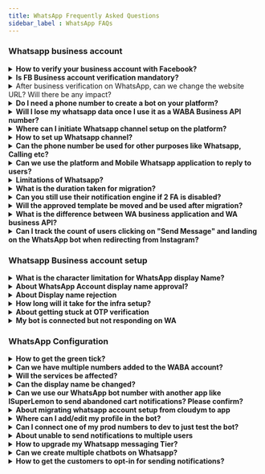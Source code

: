 ```yaml
---
title: WhatsApp Frequently Asked Questions
sidebar_label : WhatsApp FAQs
---
```


### Whatsapp business account 

<details><summary><b> How to verify your business account with Facebook? </b></summary>
<p>

- Document verification:

1. Go to https://business.facebook.com/overview
2. Click on More Tools > Business Settings > Select your Business.
3. Select Security Centre.

You will be able to initiate verification here.
Click [here](https://docs.yellow.ai/docs/platform_concepts/channelConfiguration/whatsapp-configuration#13-verfiy-business-account-with-facebook) for more details.

</p>
</details>


<details><summary><b> Is FB Business account verification mandatory? </b></summary>
<p>

Account verification is no more mandate for creating your WA business API account and the Whatsapp bot. 
Though there are some limitations of the same as mentioned, after completing embedded sign up or the “on behalf of”(OBO) onboarding processes, businesses will be able to:

1. Respond to unlimited customer-initiated conversations(24-hour messaging windows.)
2. Send business-initiated conversations to 50 unique customers in a rolling 24-hour period.
3. Register up to two(2) phone numbers.<br/> **Note:** It is suggested to complete the business verification before making your bot live on WhatsApp to ensure unlimited business-initiated conversations after the increase in the daily limit tier.

</p>
</details>

<details>
<summary>After business verification on WhatsApp, can we change the website URL? Will there be any impact?</summary>

Yes, it is possible to change the website URL after business verification on WhatsApp. However, there may be some potential impacts on the business account that need to be considered.<br/>

Changing the website URL may require re-verification or re-approval from WhatsApp. The new URL will need to meet WhatsApp's guidelines and requirements for business verification.
</details>

<details><summary> <b> Do I need a phone number to create a bot on your platform? </b> </summary>
<p>

Yes, you can create a bot on the platform without adding a number and can even test your Whatsapp bot on our test number.

Go to the Whatsapp channel page to find the option to test your bot with the test number. 

</p>
</details>


<details><summary> <b> Will I lose my whatsapp data once I use it as a WABA Business API number?  </b> </summary>
<p>

Yes. Before initiating a WA business API setup on any number, you will have to delete your existing WA account during which you will lose all existing contacts and conversations. 

</p>
</details>

<details><summary> <b> Where can I initiate Whatsapp channel setup on the platform? </b> </summary>
<p>

You can initiate WA channel setup on the Channels page under WA logo. 

- Visit this URL after logging in on the platform - https://cloud.yellow.ai/bot/yourbotID/channels/whatsapp

- Here is the [link to the doc](https://docs.yellow.ai/docs/platform_concepts/channelConfiguration/whatsapp-configuration).

</p>
</details>

<details><summary> <b> How to set up Whatsapp channel?</b> </summary>
<p>

- Requirements & Steps

You will just need a phone number and admin access to the FB business manager account to initiate the Whatsapp channel integration. 

Here is the [URL to the doc](https://docs.yellow.ai/docs/platform_concepts/channelConfiguration/whatsapp-configuration

</p>
</details>

<details><summary> <b> Can the phone number be used for other purposes like Whatsapp, Calling etc? </b></summary>
<p>

Yes. The same number can be used for calling but can't be used for personal WA usage as the number would be connected to the platform. 

</p>
</details>

<details><summary><b> Can we use the platform and Mobile Whatsapp application to reply to users? </b></summary>
<p>

No. We cannot use the WA application or the phone number once the Whatsapp Business API integration is completed.

</p>
</details>


<details><summary><b> Limitations of Whatsapp? </b></summary>
<p>

Pre-Onboarding:

If onboarded with WhatsApp Business API solution provider(like WATI):
- The previous chats cannot be seen.
- The number cannot be used on any other WhatsApp apps - including the WhatsApp & WhatsApp Business mobile app.

Post Onboarding:

Businesses can send messages to customers only after a customer initiates a message. These messages are called session messages and can be sent by businesses to customers until 24 hours of the customer sending a message. After 24 hours, the session expires and businesses can only send 'template messages' to their users.
Template messages must be pre-approved by WhatsApp and can be done from the WATI dashboard. All template messages must adhere to WhatsApp Commerce Policies.
- WhatsApp Group Feature is not supported.
- WhatsApp Voice or Video Calls are not supported. Voice notes are supported.
- WhatsApp Message Forwarding Feature is not supported.
- WhatsApp apps cannot be used with the same number if using WhatsApp Business APIs.
- WhatsApp Messages cannot be replied to in a thread.

</p>
</details>

<details><summary><b> What is the duration taken for migration? </b></summary>
<p>

It generally takes 24hrs to migrate a number as infra setup has to be done at our end.

</p>
</details>

<details><summary><b> Can you still use their notification engine if 2 FA is disabled? </b></summary>
<p>

Yes.

</p>
</details>

<details><summary><b> Will the approved template be moved and be used after migration? </b></summary>
<p>

Yes. Once migrated, templates will be moved and used from the same day.

</p>
</details>

<details><summary><b> What is the difference between WA business application and WA business API? </b></summary>
<p>

WA business application is an Android app that businesses can download but has limited functionality. WA business API is the service provided by the Yellow.

</p>
</details>

<details><summary><b> Can I track the count of users clicking on "Send Message" and landing on the WhatsApp bot when redirecting from Instagram?</b></summary>
<p>

Yes, you can track the count of users clicking on "Send Message" and landing on the WhatsApp bot from Instagram. Follow these steps:<br/>1. Include UTM parameters in the URL that redirects users from Instagram to the WhatsApp bot. For example `http://sample.com?utm_campaign=testcamp&utm_medium=social&utm_source=instagram`.<br/> 2. After users have landed on the WhatsApp bot, navigate to the Insights section of your platform.<br/> 3. Access the Data Explorer or a similar feature that provides analytics and tracking capabilities.<br/> 4. Look for the <b>Message Events</b> section within the Insights or <b>Data Explorer</b>. Here, you will find relevant metrics and data related to user interactions and events within the WhatsApp bot.<br/><img src="https://i.imgur.com/UC4de37.png"/><br/>Make sure to set up the appropriate UTM parameters and utilize the Insights or Data Explorer tool to track user engagement and measure the success of your Instagram to WhatsApp bot redirection.<br/> If you have any further questions or need assistance, reach out to our <a href="mailto:support@yellow.ai">support team</a>.

</p>
</details>



### Whatsapp Business account setup 


<details><summary><b> What is the character limitation for WhatsApp display Name? </b></summary>
<p>

The display name must contain a minimum of 3 characters. There is no such upper cap at this moment 

</p>
</details>


<details><summary><b> About WhatsApp Account display name approval? </b></summary>
<p>

WhatsApp has some guidelines to be followed for display name.
The guideline is once display name is changed, it cannot be changed for 30 days.

</p>
</details>

<details><summary><b> About Display name rejection </b></summary>
<p>

Facebook has some guidelines to be followed for display name to be approved. A display name must have consistent branding with external sources(e.g., a company's website or marketing).
If they don't feel the display name is abiding all these rules, then they will approve the display name.

- For instance: Facebook account of the client is in the name of Tolaram Grp and display name "Colgate" is rejected by Facebook saying there is no link between the two names. So client has to apply for new account under the name of "Colgate Nigeria."

</p>
</details>

<details><summary><b> How long will it take for the infra setup? </b></summary>
<p>

After you have completed three steps, Whatsapp has to approve your display name which takes 24hrs to be approved. Post that infra setup process begins at our end which takes a maximum 24hrs to complete.

</p>
</details>

<details><summary><b> About getting stuck at OTP verification </b></summary>
<p>

User is getting stuck at OTP verification probably for two reasons:
1. You already have a Whatsapp business API account with another BSP.
2. If the Whatsapp business account is active, please delete the same and retry OTP verification after 5 minutes.

</p>
</details>

<details><summary><b> My bot is connected but not responding on WA </b></summary>
<p>

Answer yet to be drafted.

</p>
</details>


### WhatsApp Configuration


<details><summary><b> How to get the green tick? </b></summary>
<p>

For getting green tick, we have to raise a support ticket to Whatsapp. In this case, please reach out to your POC and share your website and facebook link with them.

</p>
</details>

<details><summary><b> Can we have multiple numbers added to the WABA account? </b></summary>
<p>

Yes. Multiple numbers can be added to the same WABA account.

</p>
</details>


<details><summary><b> Will the services be affected?</b></summary>
<p>

For 24hrs the service will remain broken during migration.

</p>
</details>


<details><summary><b> Can the display name be changed? </b></summary>
<p>

Yes. Display name can be changed after 30 days. 
To change, go to BM and apply for a display name change and then inform your POC about the same.

</p>
</details>

<details><summary><b> Can we use our WhatsApp bot number with another app like lSuperLemon to send abandoned cart notifications? Please confirm? </b></summary>
<p>

No. Once connecting a WhatsApp number with the bot you cannot use it with other apps at the same time.

</p>
</details>


<details><summary><b> About migrating whatsapp account setup from cloudym to app </b></summary>
<p>

Once infra is created, you can connect the same to any bot on the platform.

</p>
</details>


<details><summary><b> Where can I add/edit my profile in the bot? </b> </summary>
<p>

To edit the profile picture and description:
1. Go to channel
2. Click on WhatsApp where it is connected
3. Click on Edit

You can edit all the informations on this page.

</p>
</details>


<details><summary><b> Can I connect one of my prod numbers to dev to just test the bot? </b></summary>
<p>

Need doc on testing in dev mode feature.

</p>
</details>


<details><summary><b> About unable to send notifications to multiple users </b></summary>
<p>

A business starts with 1,000 business-initiated conversations per phone number when it completes business verification.

</p>
</details>

<details><summary><b> How to upgrade my Whatsapp messaging Tier? </b></summary>
<p>

To upgrade your Whatsapp tier and messaging limit, pleaase visit [this link](https://developers.facebook.com/docs/whatsapp/api/rate-limits#quality-rating-and-messaging-limits).

</p>
</details>

<details><summary><b> Can we create multiple chatbots on Whatsapp? </b></summary>
<p>

Yes. Mulitple chatbots can be created with the same WABA account.

</p>
</details>

<details><summary><b> How to get the customers to opt-in for sending notifications? </b></summary>
<p>

There are several ways to get opt-in from from the user.

The following are examples of supported opt-in methods:

- SMS.
- Webpage.
- WhatsApp thread.
- By phone(using an interactive voice response(IVR) flow)
- In person or on paper(customers can sign a physical document to opt in)

</p>
</details>